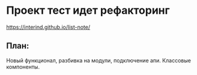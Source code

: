 # Проект тест идет рефакторинг
https://interind.github.io/list-note/
## План:
Новый функционал, разбивка на модули, подключение апи.
Классовые компоненты.
